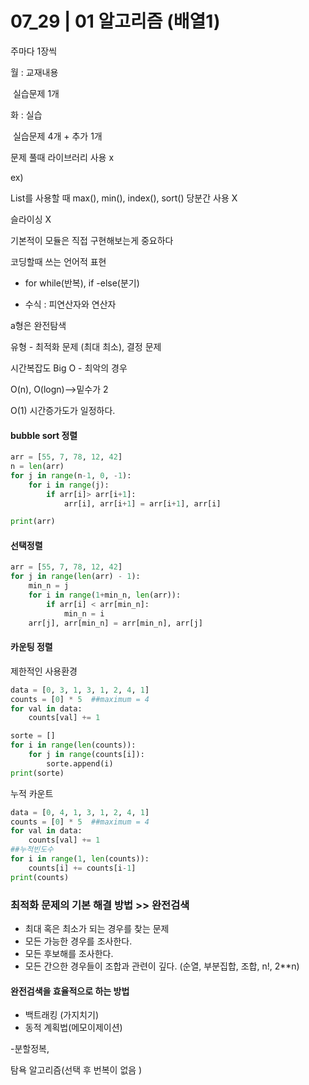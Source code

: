 # 07_29 | 01 알고리즘 (배열1)



주마다 1장씩

월 : 교재내용

​			실습문제 1개

화 : 실습

​			실습문제 4개 + 추가 1개

문제 풀때 라이브러리 사용 x

ex)

 List를 사용할 때 max(), min(), index(), sort() 당분간 사용 X 

슬라이싱 X 

기본적이 모듈은 직접 구현해보는게 중요하다 

코딩할때 쓰는 언어적 표현

- for while(반복), if -else(분기)

- 수식 : 피연산자와 연산자

a형은 완전탐색  



유형 - 최적화 문제 (최대 최소), 결정 문제 



시간복잡도  Big O  -  최악의 경우

O(n), O(logn)-->밑수가 2

O(1) 시간증가도가 일정하다.

#### bubble sort 정렬 

```python
arr = [55, 7, 78, 12, 42]
n = len(arr)
for j in range(n-1, 0, -1):
    for i in range(j):
        if arr[i]> arr[i+1]:
            arr[i], arr[i+1] = arr[i+1], arr[i]

print(arr)
```

#### 선택정렬

```python
arr = [55, 7, 78, 12, 42]
for j in range(len(arr) - 1):
    min_n = j
    for i in range(1+min_n, len(arr)):
        if arr[i] < arr[min_n]:
            min_n = i
    arr[j], arr[min_n] = arr[min_n], arr[j]
```

#### 카운팅 정렬

제한적인 사용환경

```python
data = [0, 3, 1, 3, 1, 2, 4, 1]
counts = [0] * 5  ##maximum = 4
for val in data:
    counts[val] += 1

sorte = []
for i in range(len(counts)):
    for j in range(counts[i]):
        sorte.append(i)
print(sorte)
```

누적 카운트

```python
data = [0, 4, 1, 3, 1, 2, 4, 1]
counts = [0] * 5  ##maximum = 4
for val in data:
    counts[val] += 1
##누적빈도수
for i in range(1, len(counts)):
    counts[i] += counts[i-1]
print(counts)
```



### 최적화 문제의 기본 해결 방법 >> 완전검색 

- 최대 혹은 최소가 되는 경우를 찾는 문제 
- 모든 가능한 경우를 조사한다. 
- 모든 후보해를 조사한다. 
- 모든 간으한 경우들이 조합과 관련이 깊다.   (순열, 부분집합, 조합, n!, 2**n)



#### 완전검색을 효율적으로 하는 방법

- 백트래킹 (가지치기)
- 동적 계획법(메모이제이션)



-분할정복, 

탐욕 알고리즘(선택 후 번복이 없음 )

